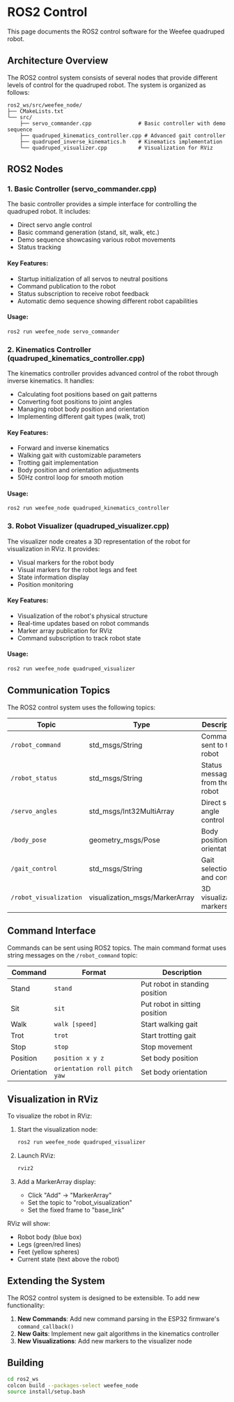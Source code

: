 # ROS2 Control

This page documents the ROS2 control software for the Weefee quadruped robot.

## Architecture Overview

The ROS2 control system consists of several nodes that provide different levels of control for the quadruped robot. The system is organized as follows:

```
ros2_ws/src/weefee_node/
├── CMakeLists.txt
└── src/
    ├── servo_commander.cpp               # Basic controller with demo sequence
    ├── quadruped_kinematics_controller.cpp # Advanced gait controller
    ├── quadruped_inverse_kinematics.h    # Kinematics implementation
    └── quadruped_visualizer.cpp          # Visualization for RViz
```

## ROS2 Nodes

### 1. Basic Controller (servo_commander.cpp)

The basic controller provides a simple interface for controlling the quadruped robot. It includes:

- Direct servo angle control
- Basic command generation (stand, sit, walk, etc.)
- Demo sequence showcasing various robot movements
- Status tracking

#### Key Features:

- Startup initialization of all servos to neutral positions
- Command publication to the robot
- Status subscription to receive robot feedback
- Automatic demo sequence showing different robot capabilities

#### Usage:

```bash
ros2 run weefee_node servo_commander
```

### 2. Kinematics Controller (quadruped_kinematics_controller.cpp)

The kinematics controller provides advanced control of the robot through inverse kinematics. It handles:

- Calculating foot positions based on gait patterns
- Converting foot positions to joint angles
- Managing robot body position and orientation
- Implementing different gait types (walk, trot)

#### Key Features:

- Forward and inverse kinematics
- Walking gait with customizable parameters
- Trotting gait implementation
- Body position and orientation adjustments
- 50Hz control loop for smooth motion

#### Usage:

```bash
ros2 run weefee_node quadruped_kinematics_controller
```

### 3. Robot Visualizer (quadruped_visualizer.cpp)

The visualizer node creates a 3D representation of the robot for visualization in RViz. It provides:

- Visual markers for the robot body
- Visual markers for the robot legs and feet
- State information display
- Position monitoring

#### Key Features:

- Visualization of the robot's physical structure
- Real-time updates based on robot commands
- Marker array publication for RViz
- Command subscription to track robot state

#### Usage:

```bash
ros2 run weefee_node quadruped_visualizer
```

## Communication Topics

The ROS2 control system uses the following topics:

| Topic | Type | Description |
|-------|------|-------------|
| `/robot_command` | std_msgs/String | Commands sent to the robot |
| `/robot_status` | std_msgs/String | Status messages from the robot |
| `/servo_angles` | std_msgs/Int32MultiArray | Direct servo angle control |
| `/body_pose` | geometry_msgs/Pose | Body position and orientation |
| `/gait_control` | std_msgs/String | Gait selection and control |
| `/robot_visualization` | visualization_msgs/MarkerArray | 3D visualization markers |

## Command Interface

Commands can be sent using ROS2 topics. The main command format uses string messages on the `/robot_command` topic:

| Command | Format | Description |
|---------|--------|-------------|
| Stand | `stand` | Put robot in standing position |
| Sit | `sit` | Put robot in sitting position |
| Walk | `walk [speed]` | Start walking gait |
| Trot | `trot` | Start trotting gait |
| Stop | `stop` | Stop movement |
| Position | `position x y z` | Set body position |
| Orientation | `orientation roll pitch yaw` | Set body orientation |

## Visualization in RViz

To visualize the robot in RViz:

1. Start the visualization node:
   ```bash
   ros2 run weefee_node quadruped_visualizer
   ```

2. Launch RViz:
   ```bash
   rviz2
   ```

3. Add a MarkerArray display:
   - Click "Add" → "MarkerArray"
   - Set the topic to "robot_visualization"
   - Set the fixed frame to "base_link"

RViz will show:
- Robot body (blue box)
- Legs (green/red lines)
- Feet (yellow spheres)
- Current state (text above the robot)

## Extending the System

The ROS2 control system is designed to be extensible. To add new functionality:

1. **New Commands**: Add new command parsing in the ESP32 firmware's `command_callback()`
2. **New Gaits**: Implement new gait algorithms in the kinematics controller
3. **New Visualizations**: Add new markers to the visualizer node

## Building

```bash
cd ros2_ws
colcon build --packages-select weefee_node
source install/setup.bash
```